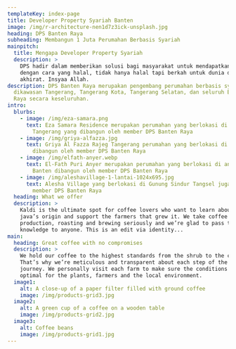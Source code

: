 ```yaml
---
templateKey: index-page
title: Developer Property Syariah Banten
image: /img/r-architecture-nen1d7z3ick-unsplash.jpg
heading: DPS Banten Raya
subheading: Membangun 1 Juta Perumahan Berbasis Syariah
mainpitch:
  title: Mengapa Developer Property Syariah
  description: >
    DPS hadir dalam memberikan solusi bagi masyarakat untuk mendapatkan rumah
    dengan cara yang halal, tidak hanya halal tapi berkah untuk dunia dan
    akhirat. Insyaa Allah.
description: DPS Banten Raya merupakan pengembang perumahan berbasis syariah
  dikawasan Tangerang, Tangerang Kota, Tangerang Selatan, dan seluruh Banten
  Raya secara keseluruhan.
intro:
  blurbs:
    - image: /img/eza-samara.png
      text: Eza Samara Residence merupakan perumahan yang berlokasi di pasar kemis
        Tangerang yang dibangun oleh member DPS Banten Raya
    - image: /img/griya-alfazza.jpg
      text: Griya Al Fazza Rajeg Tangerang perumahan yang berlokasi di rajeg yang
        dibangun oleh member DPS Banten Raya
    - image: /img/elfath-anyer.webp
      text: El-Fath Puri Anyer merupakan perumahan yang berlokasi di anyer serang
        Banten dibangun oleh member DPS Banten Raya
    - image: /img/aleshavillage-1-lantai-1024x695.jpg
      text: Alesha Village yang berlokasi di Gunung Sindur Tangsel juga dibangun oleh
        member DPS Banten Raya
  heading: What we offer
  description: >
    Kaldi is the ultimate spot for coffee lovers who want to learn about their
    java’s origin and support the farmers that grew it. We take coffee
    production, roasting and brewing seriously and we’re glad to pass that
    knowledge to anyone. This is an edit via identity...
main:
  heading: Great coffee with no compromises
  description: >
    We hold our coffee to the highest standards from the shrub to the cup.
    That’s why we’re meticulous and transparent about each step of the coffee’s
    journey. We personally visit each farm to make sure the conditions are
    optimal for the plants, farmers and the local environment.
  image1:
    alt: A close-up of a paper filter filled with ground coffee
    image: /img/products-grid3.jpg
  image2:
    alt: A green cup of a coffee on a wooden table
    image: /img/products-grid2.jpg
  image3:
    alt: Coffee beans
    image: /img/products-grid1.jpg
---
```

